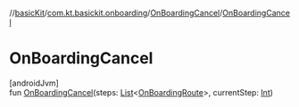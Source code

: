 //[basicKit](../../../index.md)/[com.kt.basickit.onboarding](../index.md)/[OnBoardingCancel](index.md)/[OnBoardingCancel](-on-boarding-cancel.md)

# OnBoardingCancel

[androidJvm]\
fun [OnBoardingCancel](-on-boarding-cancel.md)(steps: [List](https://kotlinlang.org/api/latest/jvm/stdlib/kotlin.collections/-list/index.html)&lt;[OnBoardingRoute](../-on-boarding-route/index.md)&gt;, currentStep: [Int](https://kotlinlang.org/api/latest/jvm/stdlib/kotlin/-int/index.html))
